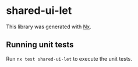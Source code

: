 # shared-ui-let

This library was generated with [Nx](https://nx.dev).

## Running unit tests

Run `nx test shared-ui-let` to execute the unit tests.
